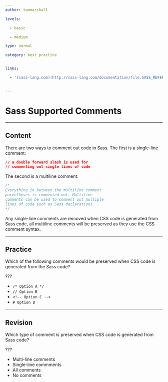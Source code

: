 ```yaml
---
author: tommarshall

levels:

  - basic

  - medium

type: normal

category: best practice


links:

  - '[sass-lang.com](http://sass-lang.com/documentation/file.SASS_REFERENCE.html#comments){website}'


---
```


# Sass Supported Comments

---
## Content

There are two ways to comment out code in Sass. The first is a single-line comment:
```css
// a double forward slash is used for
// commenting out single lines of code
```

The second is a multiline comment:
```css
/*
Everything in between the multiline comment
parentheses is commented out. Multiline
comments can be used to comment out multiple
lines of code such as Sass declarations.
*/
```

Any single-line comments are removed when CSS code is generated from Sass code, all multiline comments will be preserved as they use the CSS comment syntax.

---
## Practice

Which of the following comments would be preserved when CSS code is generated from the Sass code?

???


* `/* Option A */`
* `// Option B`
* `<!-- Option C -->`
* `# Option D`

---
## Revision

Which type of comment is preserved when CSS code is generated from Sass code?

???

* Multi-line comments
* Single-line commments
* All comments
* No comments

